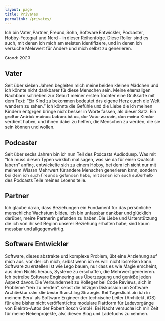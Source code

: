 ```yaml
---
layout: page
title: Privates
permalink: /privates/
---
```


Ich bin Vater, Partner, Freund, Sohn, Software Entwickler, Podcaster, Hobby-Fotograf und Nerd – in dieser Reihenfolge. Diese Rollen sind es auch, mit denen ich mich am meisten identifiziere, und in denen ich versuche Mehrwert für Andere und mich selbst zu generieren.

Stand: 2023

## Vater

Seit über sieben Jahren begleiten mich meine beiden kleinen Mädchen und ich könnte nicht dankbarer für diese Menschen sein. Meine ehemaligen Nachbarn schrieben zur Geburt meiner ersten Tochter eine Grußkarte mit dem Text: “Ein Kind zu bekommen bedeutet das eigene Herz durch die Welt wandern zu sehen.” Ich könnte die Gefühle und die Liebe die ich meinen Kindern entgegen bringe nicht besser in Worte fassen, als dieser Satz. Ein großer Antrieb meines Lebens ist es, der Vater zu sein, den meine Kinder verdient haben, und ihnen dabei zu helfen, die Menschen zu werden, die sie sein können und wollen.

## Podcaster

Seit über sechs Jahren bin ich nun Teil des Podcasts Audiodump. Was mit “Ich muss diesen Typen wirklich mal sagen, was sie da für einen Quatsch labern” anfing, entwickelte sich zu einem Hobby, bei dem ich nicht nur mit meinem Wissen Mehrwert für andere Menschen generieren kann, sondern bei dem ich auch Freunde gefunden habe, mit denen ich auch außerhalb des Podcasts Teile meines Lebens teile.

## Partner

Ich glaube daran, dass Beziehungen ein Fundament für das persönliche menschliche Wachstum bilden. Ich bin unfassbar dankbar und glücklich darüber, meine Partnerin gefunden zu haben. Die Liebe und Unterstützung die ich von ihr seit Beginn unserer Beziehung erhalten habe, sind kaum messbar und allgegenwärtig.

## Software Entwickler

Software, dieses abstrakte und komplexe Problem, übt eine Anziehung auf mich aus, von der ich mich, selbst wenn ich es will, nicht losreißen kann. Software zu erstellen ist wie Lego bauen, nur dass es wie Magie erscheint, aus dem Nichts heraus, Systeme zu erschaffen, die Mehrwert generieren. Ich betreibe Software Engineering aus Überzeugung und genieße jeden Aspekt davon. Die Verbundenheit zu Kollegen bei Code Reviews, sich in Probleme “rein zu nerden”, selbst die hitzigen Diskussion um Software Architektur oder die beste Branching Strategie. Bei Tageslicht bin ich in meinem Beruf als Software Engineer der technische Leiter (Architekt, iOS) für eine bisher nicht veröffentlichte modulare Plattform für Ladevorgänge von Elektro-Autos der Robert Bosch GmbH. Bei Nacht versuche ich mir Zeit für meine Nebenprojekte, also diesen Blog und Ladefuchs zu nehmen.

